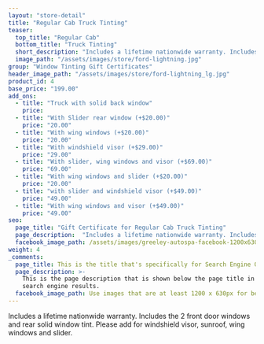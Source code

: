 ```yaml
---
layout: "store-detail"
title: "Regular Cab Truck Tinting"
teaser:
  top_title: "Regular Cab"
  bottom_title: "Truck Tinting"
  short_description: "Includes a lifetime nationwide warranty. Includes the 2 front door windows and rear solid window tint."
  image_path: "/assets/images/store/ford-lightning.jpg"
group: "Window Tinting Gift Certificates"
header_image_path: "/assets/images/store/ford-lightning_lg.jpg"
product_id: 4
base_price: "199.00"
add_ons:
  - title: "Truck with solid back window"
    price:
  - title: "With Slider rear window (+$20.00)"
    price: "20.00"
  - title: "With wing windows (+$20.00)"
    price: "20.00"
  - title: "With windshield visor (+$29.00)"
    price: "29.00"
  - title: "With slider, wing windows and visor (+$69.00)"
    price: "69.00"
  - title: "With wing windows and slider (+$20.00)"
    price: "20.00"
  - title: "with slider and windshield visor (+$49.00)"
    price: "49.00"
  - title: "With wing windows and visor (+$49.00)"
    price: "49.00"
seo:
  page_title: "Gift Certificate for Regular Cab Truck Tinting"
  page_description:  "Includes a lifetime nationwide warranty. Includes the 2 front door windows and rear solid window tint. "
  facebook_image_path: /assets/images/greeley-autospa-facebook-1200x630.png
weight: 4
_comments:
  page_title: This is the title that's specifically for Search Engine Optimization.
  page_description: >-
    This is the page description that is shown below the page title in the
    search engine results.
  facebook_image_path: Use images that are at least 1200 x 630px for best results or a minimum of at least 600 x 315px. 
---
```

Includes a lifetime nationwide warranty. Includes the 2 front door windows and rear solid window tint. Please add for windshield visor, sunroof, wing windows and slider.
